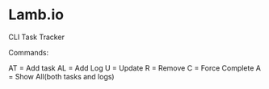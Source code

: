 # Lamb.io
CLI Task Tracker

Commands:

AT = Add task
AL = Add Log
U = Update
R = Remove
C = Force Complete
A = Show All(both tasks and logs)
